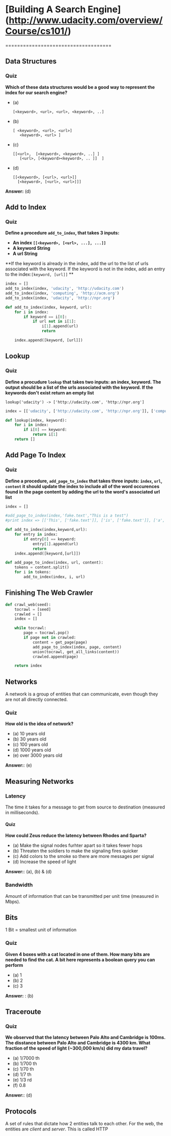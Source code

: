 # [Building A Search Engine] (http://www.udacity.com/overview/Course/cs101/)

====================================

## Data Structures

### Quiz

**Which of these data structures would be a good way to represent the index for our search engine?**

- (a)

    ```
    [<keyword>, <url>, <url>, <keyword>, ..] 
    ```

- (b)

    ```
    [ <keyword>, <url>, <url>]
       <keyword>, <url> ]
    ```

- (c)

    ```
    [[<url>,  [<keyword>, <keyword>, ..] ]
       [<url>, [<keyword><keyword>, .. ]]  ]
    ```

- (d)

    ```
    [[<keyword>, [<url>, <url>]]
      [<keyword>, [<url>, <url>]]]
    ```


**Answer:** (d)


## Add to Index

### Quiz

**Define a procedure `add_to_index`, that takes 3 inputs:**
 
 - **An index `[[<keyword>, [<url>, ...], ...]]`**
 - **A keyword String**
 - **A url String**

**If the keyword is already in the index, add the url to the list of urls associated with the keyword. If the keyword is not in the index, add an entry to the index:`[keyword, [url]]` **

```python
index = []
add_to_index(index, 'udacity', 'http://udacity.com')
add_to_index(index, 'computing', 'http://acm.org')
add_to_index(index, 'udacity', 'http://npr.org')
```

```python
def add_to_index(index, keyword, url):
    for i in index:
        if keyword == i[0]:
            if url not in i[1]:
                i[1].append(url)
                return

    index.append([keyword, [url]])
```

## Lookup

### Quiz

**Define a procudure `lookup` that takes two inputs: an index, keyword. The output should be a list of the urls associated with the keyword. If the keywords don't exist return an empty list**

```
lookup('udacity') -> ['http://udacity.com', 'http://npr.org']
```

```python
index = [['udacity', ['http://udacity.com', 'http://npr.org']], ['computing', ['http://acm.org']]]

def lookup(index, keyword):
    for i in index:
        if i[0] == keyword:
            return i[1]
    return []
```

## Add Page To Index

### Quiz

**Define a procedure, `add_page_to_index`  that takes three inputs: `index`, `url`, `content` it should update the index to include all of the word occurences found in the page content by adding the url to the word's associated url list**

```python
index = []

#add_page_to_index(index,'fake.text',"This is a test")
#print index => [['This', ['fake.text']], ['is', ['fake.text']], ['a', ['fake.text']], ['test', ['fake.text']]]

def add_to_index(index,keyword,url):
    for entry in index:
        if entry[0] == keyword:
            entry[1].append(url)
            return
    index.append([keyword,[url]])

def add_page_to_index(index, url, content):
    tokens = content.split()
    for i in tokens:
        add_to_index(index, i, url)
```

## Finishing The Web Crawler

```python
def crawl_web(seed):
    tocrawl = [seed]
    crawled = []
    index = []

    while tocrawl:
        page = tocrawl.pop()
        if page not in crawled:
            content = get_page(page)
            add_page_to_index(index, page, content)
            union(tocrawl, get_all_links(content))
            crawled.append(page)

    return index
```


## Networks

A network is a group of entities that can communicate, even though they are not all directly connected.


### Quiz

**How old is the idea of network?**

- (a) 10 years old
- (b) 30 years old
- (c) 100 years old
- (d) 1000 years old
- (e) over 3000 years old

**Answer:**: (e)


## Measuring Networks

### Latency

The time it takes for a message to get from source to destination (measured in milliseconds). 

#### Quiz

**How could Zeus reduce the latency between Rhodes and Sparta?**

- (a) Make the signal nodes furhter apart so it takes fewer hops
- (b) Threaten the soldiers to make the signaling fires quicker
- (c) Add colors to the smoke so there are more messages per signal
- (d) Increase the speed of light

**Answer:**: (a), (b) & (d)


### Bandwidth

Amount of information that can be transmitted per unit time (measured in Mbps). 

## Bits

1 Bit = smallest unit of information

### Quiz

**Given 4 boxes with a cat located in one of them. How many bits are needed to find the cat. A bit here represents a boolean query you can perform**

- (a) 1
- (b) 2
- (c) 3

**Answer:** : (b)


## Traceroute

### Quiz

**We observed that the latency between Palo Alto and Cambridge is 100ms. The disstance between Palo Alto and Cambridge is 4300 km. What fraction of the speed of light (~300,000 km/s) did my data travel?**

- (a) 1/7000 th
- (b) 1/700 th
- (c) 1/70 th
- (d) 1/7 th
- (e) 1/3 rd
- (f) 0.8

**Answer:**: (d)


## Protocols

A set of rules that dictate how 2 entities talk to each other. For the web, the entities are *client* and *server*. This is called HTTP 

